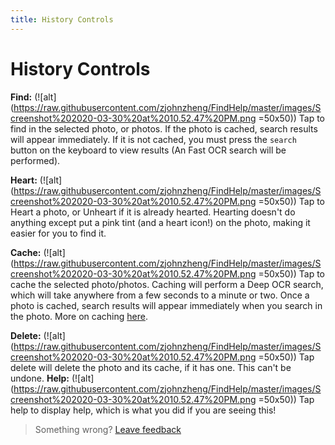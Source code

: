 ```yaml
---
title: History Controls
--- 
```

# History Controls
**Find:**  (![alt](https://raw.githubusercontent.com/zjohnzheng/FindHelp/master/images/Screenshot%202020-03-30%20at%2010.52.47%20PM.png =50x50))
Tap to find in the selected photo, or photos. If the photo is cached, search results will appear immediately. If it is not cached, you must press the `search` button on the keyboard to view results (An Fast OCR search will be performed).

**Heart:**  (![alt](https://raw.githubusercontent.com/zjohnzheng/FindHelp/master/images/Screenshot%202020-03-30%20at%2010.52.47%20PM.png =50x50))
Tap to Heart a photo, or Unheart if it is already hearted. Hearting doesn't do anything except put a pink tint (and a heart icon!) on the photo, making it easier for you to find it.

**Cache:**  (![alt](https://raw.githubusercontent.com/zjohnzheng/FindHelp/master/images/Screenshot%202020-03-30%20at%2010.52.47%20PM.png =50x50))
Tap to cache the selected photo/photos. Caching will perform a Deep OCR search, which will take anywhere from a few seconds to a minute or two. Once a photo is cached, search results will appear immediately when you search in the photo. More on caching [here](/History-WhatIsTheCache.md).

**Delete:**  (![alt](https://raw.githubusercontent.com/zjohnzheng/FindHelp/master/images/Screenshot%202020-03-30%20at%2010.52.47%20PM.png =50x50))
Tap delete will delete the photo and its cache, if it has one. This can't be undone.
**Help:**  (![alt](https://raw.githubusercontent.com/zjohnzheng/FindHelp/master/images/Screenshot%202020-03-30%20at%2010.52.47%20PM.png =50x50))
Tap help to display help, which is what you did if you are seeing this!


> Something wrong? [Leave feedback](https://forms.gle/agdyoB9PFfnv8cU1A/)
